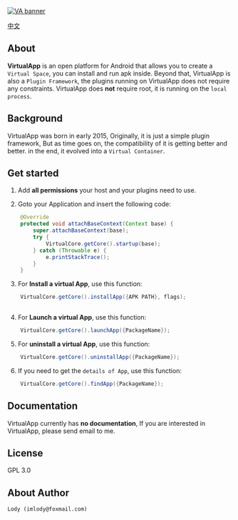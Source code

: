 [![VA banner](https://raw.githubusercontent.com/asLody/VirtualApp/master/banner.png)](https://github.com/asLody/VirtualApp)

[中文](CHINESE.md "中文")

About
-----
**VirtualApp** is an open platform for Android that allows you to create a `Virtual Space`,
you can install and run apk inside. Beyond that, VirtualApp is also a `Plugin Framework`,
the plugins running on VirtualApp does not require any constraints.
VirtualApp does **not** require root, it is running on the `local process`.


Background
----------

VirtualApp was born in early 2015, Originally, it is just a simple plugin framework, 
But as time goes on,
the compatibility of it is getting better and better.
in the end, it evolved into a `Virtual Container`.


Get started
-----------

1. Add **all permissions** your host and your plugins need to use.

2. Goto your Application and insert the following code:
```java
    @Override
    protected void attachBaseContext(Context base) {
        super.attachBaseContext(base);
        try {
            VirtualCore.getCore().startup(base);
        } catch (Throwable e) {
            e.printStackTrace();
        }
    }
```

3. For **Install a virtual App**, use this function:
```java
    VirtualCore.getCore().installApp({APK PATH}, flags);
    
```

4. For **Launch a virtual App**, use this function:
```java
    VirtualCore.getCore().launchApp({PackageName});
```

5. For **uninstall a virtual App**, use this function:
```java
    VirtualCore.getCore().uninstallApp({PackageName});
```

6. If you need to get the `details of App`, use this function:
```java
    VirtualCore.getCore().findApp({PackageName});
```

Documentation
-------------

VirtualApp currently has **no documentation**, If you are interested in VirtualApp, please send email to me.

License
-------
GPL 3.0

About Author
------------

    Lody (imlody@foxmail.com)
